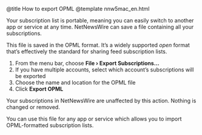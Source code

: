 @title How to export OPML
@template nnw5mac_en.html

Your subscription list is portable, meaning you can easily switch to another app or service at any time. NetNewsWire can save a file containing all your subscriptions.

This file is saved in the OPML format. It’s a widely supported *open* format that’s effectively the standard for sharing feed subscription lists.

1. From the menu bar, choose **File › Export Subscriptions…**
2. If you have multiple accounts, select which account’s subscriptions will be exported
3. Choose the name and location for the OPML file
4. Click **Export OPML**

Your subscriptions in NetNewsWire are unaffected by this action. Nothing is changed or removed.

You can use this file for any app or service which allows you to import OPML-formatted subscription lists.